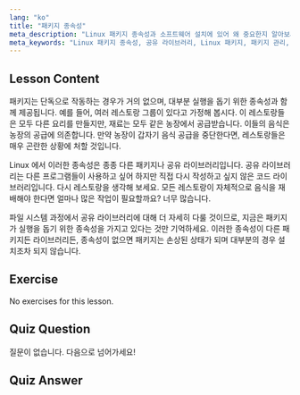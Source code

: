 ```yaml
---
lang: "ko"
title: "패키지 종속성"
meta_description: "Linux 패키지 종속성과 소프트웨어 설치에 있어 왜 중요한지 알아보세요. 공유 라이브러리를 이해하고 손상된 패키지를 피하세요. Linux 여정을 시작하세요!"
meta_keywords: "Linux 패키지 종속성, 공유 라이브러리, Linux 패키지, 패키지 관리, Linux 튜토리얼, Linux 초보자, Linux 가이드"
---
```


## Lesson Content

패키지는 단독으로 작동하는 경우가 거의 없으며, 대부분 실행을 돕기 위한 종속성과 함께 제공됩니다. 예를 들어, 여러 레스토랑 그룹이 있다고 가정해 봅시다. 이 레스토랑들은 모두 다른 요리를 만들지만, 재료는 모두 같은 농장에서 공급받습니다. 이들의 음식은 농장의 공급에 의존합니다. 만약 농장이 갑자기 음식 공급을 중단한다면, 레스토랑들은 매우 곤란한 상황에 처할 것입니다.

Linux 에서 이러한 종속성은 종종 다른 패키지나 공유 라이브러리입니다. 공유 라이브러리는 다른 프로그램들이 사용하고 싶어 하지만 직접 다시 작성하고 싶지 않은 코드 라이브러리입니다. 다시 레스토랑을 생각해 보세요. 모든 레스토랑이 자체적으로 음식을 재배해야 한다면 얼마나 많은 작업이 필요할까요? 너무 많습니다.

파일 시스템 과정에서 공유 라이브러리에 대해 더 자세히 다룰 것이므로, 지금은 패키지가 실행을 돕기 위한 종속성을 가지고 있다는 것만 기억하세요. 이러한 종속성이 다른 패키지든 라이브러리든, 종속성이 없으면 패키지는 손상된 상태가 되며 대부분의 경우 설치조차 되지 않습니다.

## Exercise

No exercises for this lesson.

## Quiz Question

질문이 없습니다. 다음으로 넘어가세요!

## Quiz Answer
